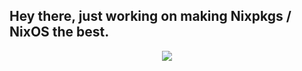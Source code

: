 ## Hey there, just working on making Nixpkgs / NixOS the best.

<p align="center">
  <a href="https://github.com/jonringer/">
    <img src="https://github-readme-stats.vercel.app/api?username=jonringer&include_all_commits=true&show_icons=true&bg_color=232627&text_color=c5d5ed&icon_color=598ede&title_color=1e58b0" />
  </a>
</p>
